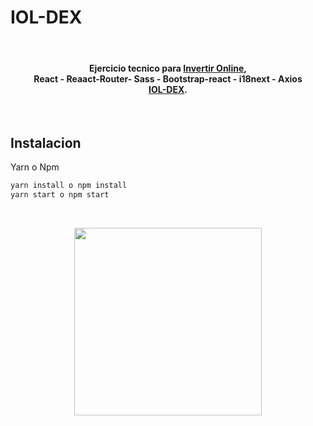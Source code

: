 # IOL-DEX

<br>
<h4 align="center">Ejercicio tecnico para <a href="https://www.invertironline.com/" target="_blank">Invertir Online</a>, <br>
React - Reaact-Router- Sass - Bootstrap-react - i18next - Axios<br><a href="https://iol-dex.web.app/" target="_blank">IOL-DEX</a>.</h4>
<br>

## Instalacion

Yarn o Npm

```bash
yarn install o npm install
yarn start o npm start
```


<br>
<p align="center">
<img src="https://i.ibb.co/q7PRzpz/qr.png"" width="300px">
</p>
